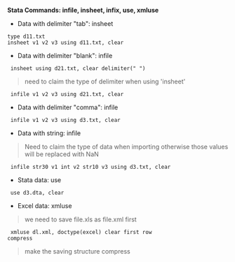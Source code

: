  **Stata Commands: infile, insheet, infix, use, xmluse**

* Data with delimiter "tab": insheet
<pre><code>type d11.txt
insheet v1 v2 v3 using d11.txt, clear </code></pre>

* Data with delimiter "blank": infile
<pre><code> insheet using d21.txt, clear delimiter(" ") </code></pre>
> need to claim the type of delimiter when using 'insheet'
<pre><code> infile v1 v2 v3 using d21.txt, clear </code></pre>

* Data with delimiter "comma": infile
<pre><code> infile v1 v2 v3 using d3.txt, clear</code></pre>
   
* Data with string: infile
> Need to claim the type of data when importing otherwise those values will be replaced with NaN
<pre><code> infile str30 v1 int v2 str10 v3 using d3.txt, clear </code></pre>

* Stata data: use
<pre><code> use d3.dta, clear </code></pre>

* Excel data: xmluse
> we need to save file.xls as file.xml first
<pre><code> xmluse dl.xml, doctype(excel) clear first row
compress </code></pre>
> make the saving structure compress

